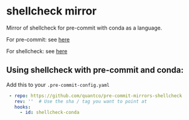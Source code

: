 # shellcheck mirror

Mirror of shellcheck for pre-commit with conda as a language.

For pre-commit: see [here](https://github.com/pre-commit/pre-commit)

For shellcheck: see [here](https://github.com/koalaman/shellcheck)

## Using shellcheck with pre-commit and conda:

Add this to your `.pre-commit-config.yaml`

```yaml
 - repo: https://github.com/quantco/pre-commit-mirrors-shellcheck
   rev: ''  # Use the sha / tag you want to point at
   hooks:
     - id: shellcheck-conda
```
